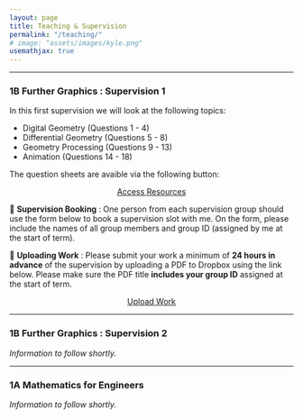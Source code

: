 ```yaml
---
layout: page
title: Teaching & Supervision
permalink: "/teaching/"
# image: "assets/images/kyle.png"
usemathjax: true
---
```




<hr> 

<h3>1B Further Graphics : Supervision 1</h3>

In this first supervision we will look at the following topics:

<ul>
  <li>Digital Geometry (Questions 1 - 4)</li>
  <li>Differential Geometry (Questions 5 - 8)</li>
  <li>Geometry Processing (Questions 9 - 13)</li>
  <li>Animation (Questions 14 - 18)</li>
</ul>

The question sheets are avaible via the following button: 
<center>
<a href="" class="btn btn-dark text-white px-4 ">Access Resources</a>
</center> 


📅 <b>Supervision Booking</b> : One person from each supervision group should use the form below to book a supervision slot with me. On the form, please include the names of all group members and group ID (assigned by me at the start of term).



<!-- Google Calendar Appointment Scheduling begin -->
<center>
<link href="https://calendar.google.com/calendar/scheduling-button-script.css" rel="stylesheet">
<script src="https://calendar.google.com/calendar/scheduling-button-script.js" async></script>
<script>
(function() {
  var target = document.currentScript;
  window.addEventListener('load', function() {
    calendar.schedulingButton.load({
      url: 'ahttps://calendar.google.com/calendar/appointments/schedules/AcZssZ0KU-_yQ2lGyNu7GVheJEgmetyDor3va3rsgsBvrglHA8zlQrBy7V6g2snJwEtRW7UpBkriSB8f?gv=true',
      color: '#E4C441',
      label: 'Book a supervision',
      target,
    });
  });
})();
</script>
</center> 


📝 <b>Uploading Work</b> : Please submit your work a minimum of <b>24 hours in advance</b> of the supervision by uploading a PDF to Dropbox using the link below. Please make sure the PDF title <b>includes your group ID</b> assigned at the start of term.

<center>
<a href="ahttps://www.dropbox.com/request/KACnyH0FSfpbstXRpj9m" class="btn btn-dark text-white px-4 ">Upload Work</a>
</center> 

<hr> 

<h3>1B Further Graphics : Supervision 2</h3>
<i> Information to follow shortly. </i>
<hr>
<h3>1A Mathematics for Engineers</h3>
<i> Information to follow shortly. </i>
<!-- end Google Calendar Appointment Scheduling -->



<!-- 
I am a first year PhD student, supervised by Dr Cengiz Öztireli. My research spans computer graphics, computer vision, and machine learning. I seek to enable the easy creation, manipulation, visualisation, and analysis of high-fidelity digital models of reality, with a specific emphasis on the modelling of natural structures. My PhD is funded by the EPSRC Centre for Doctoral Training in Agri-Food Robotics: <u><a href ="https://agriforwards-cdt.blogs.lincoln.ac.uk">AgriFoRwArdS</a></u>.

Before coming to Cambridge, I studied for an integrated masters degree in Mathematics and Physics (MMath&Phys) at the Univeristy of Manchester and a masters degree (MSc) in Robotics and Autonomous Systems at the University of Lincoln. 

<h5><u>Curriculum Vitae</u></h5>
I keep my most up-to-date CV on Google Drive - a copy can be found using the link below.
<p style="text-align:center;" ><a href="https://drive.google.com/file/d/1Lk5KxSEiO3dN4pkuNKXfIYpbGfAgSfJ0/view?usp=sharing" class="btn btn-dark text-white px-5 btn-lg">Curriculum Vitae</a></p> -->